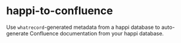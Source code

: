 happi-to-confluence
===================

Use ``whatrecord``-generated metadata from a happi database to auto-generate
Confluence documentation from your happi database.
